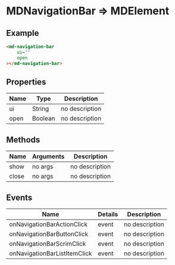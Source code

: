 # MDNavigationBar => MDElement

## Example
```html
<md-navigation-bar
    ui=""
    open
></md-navigation-bar>
```

## Properties
Name | Type | Description
--- | --- | ---
ui | String | no description
open | Boolean | no description

## Methods
Name | Arguments | Description
--- | --- | ---
show | no args | no description
close | no args | no description

## Events
Name | Details | Description
--- | --- | ---
onNavigationBarActionClick | event | no description
onNavigationBarButtonClick | event | no description
onNavigationBarScrimClick | event | no description
onNavigationBarListItemClick | event | no description

